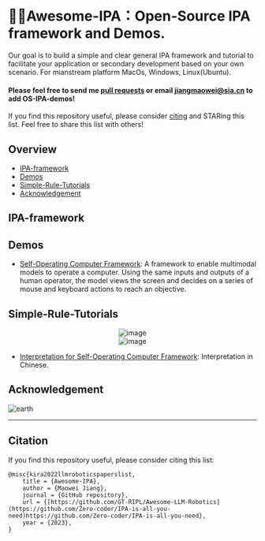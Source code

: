 # 🌌🔭Awesome-IPA：Open-Source IPA framework and Demos. 

Our goal is to build a simple and clear general IPA framework and tutorial to facilitate your application or secondary development based on your own scenario. For mianstream platform MacOs, Windows, Linux(Ubuntu).
#### Please feel free to send me [pull requests](https://github.com/Zero-coder/IPA-is-all-you-need/edit/main/README.md) or email jiangmaowei@sia.cn to add OS-IPA-demos! <br>

If you find this repository useful, please consider [citing](#citation) and STARing this list. Feel free to share this list with others!

## Overview

  - [IPA-framework](#IPA-framework)
  - [Demos](#Demos)
  - [Simple-Rule-Tutorials](#Simple-Rule-Tutorials)
  - [Acknowledgement](#Acknowledgement)

## IPA-framework

## Demos

* [Self-Operating Computer Framework](https://github.com/OthersideAI/self-operating-computer): A framework to enable multimodal models to operate a computer. Using the same inputs and outputs of a human operator, the model views the screen and decides on a series of mouse and keyboard actions to reach an objective.
## Simple-Rule-Tutorials

<div align="center">
<!--   ![image](https://github.com/Zero-coder/IPA-is-all-you-need/assets/54145971/8e1918c3-abb3-4f82-8ab5-e3138eaf83d1) -->
  <img src="https://github.com/Zero-coder/IPA-is-all-you-need/assets/54145971/8e1918c3-abb3-4f82-8ab5-e3138eaf83d1" alt="image" class="center">
</div>
<div align="center">

  <img src="https://github.com/Zero-coder/IPA-is-all-you-need/assets/54145971/7c38e949-f364-4e7d-a2dd-117ea7db46c6" alt="image" class="center">
</div>




* [Interpretation for Self-Operating Computer Framework](http://t.csdnimg.cn/iZoPm): Interpretation in Chinese.

## Acknowledgement
![earth](https://github.com/Zero-coder/IPA-is-all-you-need/assets/54145971/8872370e-55de-4cfd-866b-4205d3cfc683)

----
## Citation
If you find this repository useful, please consider citing this list:
```
@misc{kira2022llmroboticspaperslist,
    title = {Awesome-IPA},
    author = {Maowei Jiang},
    journal = {GitHub repository},
    url = {[https://github.com/GT-RIPL/Awesome-LLM-Robotics](https://github.com/Zero-coder/IPA-is-all-you-need)https://github.com/Zero-coder/IPA-is-all-you-need},
    year = {2023},
}
```
